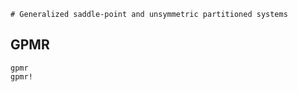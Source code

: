 ```@meta
# Generalized saddle-point and unsymmetric partitioned systems
```

## GPMR

```@docs
gpmr
gpmr!
```
